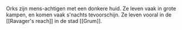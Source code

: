 Orks zijn mens-achtigen met een donkere huid. Ze leven vaak in grote kampen, en komen vaak s'nachts tevoorschijn. Ze leven vooral in de [[Ravager's reach]] in de stad [[Grum]].